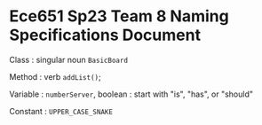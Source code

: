 Ece651 Sp23 Team 8 Naming Specifications Document
======================================
Class : singular noun `BasicBoard`

Method : verb `addList()`;

Variable : `numberServer`, boolean : start with "is", "has", or "should"

Constant : `UPPER_CASE_SNAKE`
